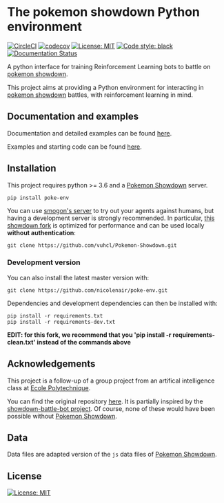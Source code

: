 # The pokemon showdown Python environment

[![CircleCI](https://circleci.com/gh/hsahovic/poke-env.svg?style=svg)](https://circleci.com/gh/hsahovic/poke-env)
[![codecov](https://codecov.io/gh/hsahovic/poke-env/branch/master/graph/badge.svg)](https://codecov.io/gh/hsahovic/poke-env)
[![License: MIT](https://img.shields.io/badge/License-MIT-yellow.svg)](https://opensource.org/licenses/MIT)
<a href="https://github.com/ambv/black"><img alt="Code style: black" src="https://img.shields.io/badge/code%20style-black-000000.svg"></a>
[![Documentation Status](https://readthedocs.org/projects/poke-env/badge/?version=latest)](https://poke-env.readthedocs.io/en/latest/?badge=latest)

A python interface for training Reinforcement Learning bots to battle on [pokemon showdown](https://pokemonshowdown.com/).

This project aims at providing a Python environment for interacting in [pokemon showdown](https://pokemonshowdown.com/) battles, with reinforcement learning in mind.

## Documentation and examples

Documentation and detailed examples can be found [here](https://poke-env.readthedocs.io/en/latest/).

Examples and starting code can be found [here](https://github.com/nicolenair/poke-env/tree/67c0b835ccf6d4040eaae214026bf651b2151eec/examples).

## Installation

This project requires python >= 3.6 and a [Pokemon Showdown](https://github.com/Zarel/Pokemon-Showdown) server.

```
pip install poke-env
```

You can use [smogon's server](https://play.pokemonshowdown.com/) to try out your agents against humans, but having a development server is strongly recommended. In particular, [this showdown fork](https://github.com/vuhcl/Pokemon-Showdown) is optimized for performance and can be used locally **without authentication**:

```
git clone https://github.com/vuhcl/Pokemon-Showdown.git
```

### Development version

You can also install the latest master version with:

```
git clone https://github.com/nicolenair/poke-env.git
```

Dependencies and development dependencies can then be installed with:

```
pip install -r requirements.txt
pip install -r requirements-dev.txt
```
**EDIT: for this fork, we recommend that you 'pip install -r requirements-clean.txt' instead of the commands above**

## Acknowledgements

This project is a follow-up of a group project from an artifical intelligence class at [Ecole Polytechnique](https://www.polytechnique.edu/).

You can find the original repository [here](https://github.com/hsahovic/inf581-project). It is partially inspired by the [showdown-battle-bot project](https://github.com/Synedh/showdown-battle-bot). Of course, none of these would have been possible without [Pokemon Showdown](https://github.com/Zarel/Pokemon-Showdown).

## Data

Data files are adapted version of the `js` data files of [Pokemon Showdown](https://github.com/Zarel/Pokemon-Showdown).

## License
[![License: MIT](https://img.shields.io/badge/License-MIT-yellow.svg)](https://opensource.org/licenses/MIT)
